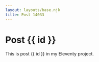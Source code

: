 ```yaml
---
layout: layouts/base.njk
title: Post 14033
---
```


# Post {{ id }}

This is post {{ id }} in my Eleventy project.
